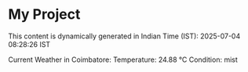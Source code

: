 # My Project

This content is dynamically generated in Indian Time (IST): 2025-07-04 08:28:26 IST


Current Weather in Coimbatore:
Temperature: 24.88 °C
Condition: mist
